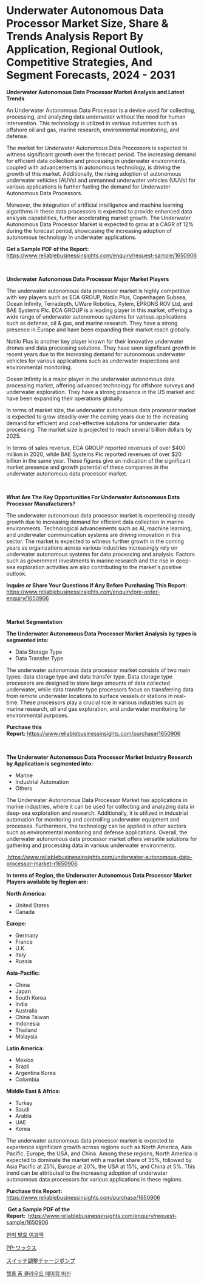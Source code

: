 <p><h1>Underwater Autonomous Data Processor Market Size, Share & Trends Analysis Report By Application, Regional Outlook, Competitive Strategies, And Segment Forecasts, 2024 - 2031</h1></p><p><strong>Underwater Autonomous Data Processor Market Analysis and Latest Trends</strong></p>
<p><p>An Underwater Autonomous Data Processor is a device used for collecting, processing, and analyzing data underwater without the need for human intervention. This technology is utilized in various industries such as offshore oil and gas, marine research, environmental monitoring, and defense.</p><p>The market for Underwater Autonomous Data Processors is expected to witness significant growth over the forecast period. The increasing demand for efficient data collection and processing in underwater environments, coupled with advancements in autonomous technology, is driving the growth of this market. Additionally, the rising adoption of autonomous underwater vehicles (AUVs) and unmanned underwater vehicles (UUVs) for various applications is further fueling the demand for Underwater Autonomous Data Processors.</p><p>Moreover, the integration of artificial intelligence and machine learning algorithms in these data processors is expected to provide enhanced data analysis capabilities, further accelerating market growth. The Underwater Autonomous Data Processor Market is expected to grow at a CAGR of 12% during the forecast period, showcasing the increasing adoption of autonomous technology in underwater applications.</p></p>
<p><strong>Get a Sample PDF of the Report:&nbsp;</strong> <a href="https://www.reliablebusinessinsights.com/enquiry/request-sample/1650906">https://www.reliablebusinessinsights.com/enquiry/request-sample/1650906</a></p>
<p>&nbsp;</p>
<p><strong>Underwater Autonomous Data Processor Major Market Players</strong></p>
<p><p>The underwater autonomous data processor market is highly competitive with key players such as ECA GROUP, Notilo Plus, Copenhagen Subsea, Ocean Infinity, Terradepth, UWare Robotics, Xylem, EPRONS ROV Ltd, and BAE Systems Plc. ECA GROUP is a leading player in this market, offering a wide range of underwater autonomous systems for various applications such as defense, oil & gas, and marine research. They have a strong presence in Europe and have been expanding their market reach globally.</p><p>Notilo Plus is another key player known for their innovative underwater drones and data processing solutions. They have seen significant growth in recent years due to the increasing demand for autonomous underwater vehicles for various applications such as underwater inspections and environmental monitoring.</p><p>Ocean Infinity is a major player in the underwater autonomous data processing market, offering advanced technology for offshore surveys and underwater exploration. They have a strong presence in the US market and have been expanding their operations globally.</p><p>In terms of market size, the underwater autonomous data processor market is expected to grow steadily over the coming years due to the increasing demand for efficient and cost-effective solutions for underwater data processing. The market size is projected to reach several billion dollars by 2025.</p><p>In terms of sales revenue, ECA GROUP reported revenues of over $400 million in 2020, while BAE Systems Plc reported revenues of over $20 billion in the same year. These figures give an indication of the significant market presence and growth potential of these companies in the underwater autonomous data processor market.</p></p>
<p>&nbsp;</p>
<p><strong>What Are The Key Opportunities For Underwater Autonomous Data Processor Manufacturers?</strong></p>
<p><p>The underwater autonomous data processor market is experiencing steady growth due to increasing demand for efficient data collection in marine environments. Technological advancements such as AI, machine learning, and underwater communication systems are driving innovation in this sector. The market is expected to witness further growth in the coming years as organizations across various industries increasingly rely on underwater autonomous systems for data processing and analysis. Factors such as government investments in marine research and the rise in deep-sea exploration activities are also contributing to the market's positive outlook.</p></p>
<p><strong>Inquire or Share Your Questions If Any Before Purchasing This Report:</strong> <a href="https://www.reliablebusinessinsights.com/enquiry/pre-order-enquiry/1650906">https://www.reliablebusinessinsights.com/enquiry/pre-order-enquiry/1650906</a></p>
<p>&nbsp;</p>
<p><strong>Market Segmentation</strong></p>
<p><strong>The Underwater Autonomous Data Processor Market Analysis by types is segmented into:</strong></p>
<p><ul><li>Data Storage Type</li><li>Data Transfer Type</li></ul></p>
<p><p>The underwater autonomous data processor market consists of two main types: data storage type and data transfer type. Data storage type processors are designed to store large amounts of data collected underwater, while data transfer type processors focus on transferring data from remote underwater locations to surface vessels or stations in real-time. These processors play a crucial role in various industries such as marine research, oil and gas exploration, and underwater monitoring for environmental purposes.</p></p>
<p><strong>Purchase this Report:&nbsp;</strong><a href="https://www.reliablebusinessinsights.com/purchase/1650906">https://www.reliablebusinessinsights.com/purchase/1650906</a></p>
<p>&nbsp;</p>
<p><strong>The Underwater Autonomous Data Processor Market Industry Research by Application is segmented into:</strong></p>
<p><ul><li>Marine</li><li>Industrial Automation</li><li>Others</li></ul></p>
<p><p>The Underwater Autonomous Data Processor Market has applications in marine industries, where it can be used for collecting and analyzing data in deep-sea exploration and research. Additionally, it is utilized in industrial automation for monitoring and controlling underwater equipment and processes. Furthermore, the technology can be applied in other sectors such as environmental monitoring and defense applications. Overall, the underwater autonomous data processor market offers versatile solutions for gathering and processing data in various underwater environments.</p></p>
<p><a href="https://www.reliablebusinessinsights.com/underwater-autonomous-data-processor-market-r1650906">&nbsp;https://www.reliablebusinessinsights.com/underwater-autonomous-data-processor-market-r1650906</a></p>
<p><strong>In terms of Region, the Underwater Autonomous Data Processor Market Players available by Region are:</strong></p>
<p>
    <p> <strong> North America: </strong>
        <ul>
            <li>United States</li>
            <li>Canada</li>
        </ul>
        </p> 
    <p> <strong> Europe: </strong>
        <ul>
            <li>Germany</li>
            <li>France</li>
            <li>U.K.</li>
            <li>Italy</li>
            <li>Russia</li>
        </ul>
        </p> 
    <p> <strong> Asia-Pacific: </strong>
        <ul>
            <li>China</li>
            <li>Japan</li>
            <li>South Korea</li>
            <li>India</li>
            <li>Australia</li>
            <li>China Taiwan</li>
            <li>Indonesia</li>
            <li>Thailand</li>
            <li>Malaysia</li>
        </ul>
        </p> 
    <p> <strong> Latin America: </strong>
        <ul>
            <li>Mexico</li>
            <li>Brazil</li>
            <li>Argentina Korea</li>
            <li>Colombia</li>
        </ul>
        </p> 
    <p> <strong> Middle East & Africa: </strong>
        <ul>
            <li>Turkey</li>
            <li>Saudi</li>
            <li>Arabia</li>
            <li>UAE</li>
            <li>Korea</li>
        </ul>
    </p>
    </p>
<p><p>The underwater autonomous data processor market is expected to experience significant growth across regions such as North America, Asia Pacific, Europe, the USA, and China. Among these regions, North America is expected to dominate the market with a market share of 35%, followed by Asia Pacific at 25%, Europe at 20%, the USA at 15%, and China at 5%. This trend can be attributed to the increasing adoption of underwater autonomous data processors for various applications in these regions.</p></p>
<p><strong>Purchase this Report: </strong><a href="https://www.reliablebusinessinsights.com/purchase/1650906">https://www.reliablebusinessinsights.com/purchase/1650906</a></p>
<p>&nbsp;<strong>Get a Sample PDF of the Report:&nbsp;&nbsp;</strong><a href="https://www.reliablebusinessinsights.com/enquiry/request-sample/1650906">https://www.reliablebusinessinsights.com/enquiry/request-sample/1650906</a></p>
<p><strong></strong></p>
<p><p><a href="https://github.com/royErdmtyan906778/Market-Research-Report-List-1/blob/main/517711386200.md">현미 발효 여과액</a></p><p><a href="https://github.com/RodHoppe07/Market-Research-Report-List-1/blob/main/990444594576.md">PP-ワックス</a></p><p><a href="https://github.com/laurenreichert/Market-Research-Report-List-1/blob/main/974980494575.md">スイッチ調整チャージポンプ</a></p><p><a href="https://github.com/valroy852/Market-Research-Report-List-1/blob/main/221185486201.md">헬륨 폼 클라우드 메이킹 머신</a></p></p>